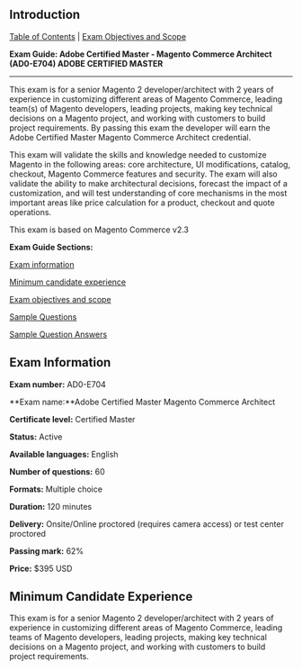 ## Introduction

[Table of Contents](./) | [Exam Objectives and Scope](./content.md)

**Exam Guide: Adobe Certified Master - Magento Commerce Architect (AD0-E704) ADOBE CERTIFIED MASTER**

-----


This exam is for a senior Magento 2 developer/architect with 2 years of experience in customizing different areas of Magento Commerce, leading team(s) of Magento developers, leading projects, making key technical decisions on a Magento project, and working with customers to build project requirements. By passing this exam the developer will earn the Adobe Certified Master Magento Commerce Architect credential.

This exam will validate the skills and knowledge needed to customize Magento in the following areas: core architecture, UI modifications, catalog, checkout, Magento Commerce features and security. The exam will also validate the ability to make architectural decisions, forecast the impact of a customization, and will test understanding of core mechanisms in the most important areas like price calculation for a product, checkout and quote operations.

This exam is based on Magento Commerce v2.3


**Exam Guide Sections:**


[Exam information](#exam-information)

[Minimum candidate experience](#minimum-candidate-experience)

[Exam objectives and scope](./content.md)

[Sample Questions](./q.md)

[Sample Question Answers](./a.md)


## Exam Information


**Exam number:** AD0-E704

**Exam name:**Adobe Certified Master Magento Commerce Architect

**Certificate level:** Certified Master

**Status:** Active

**Available languages:** English

**Number of questions:** 60

**Formats:** Multiple choice

**Duration:** 120 minutes

**Delivery:** Onsite/Online proctored (requires camera access) or test center proctored

**Passing mark:** 62%

**Price:** $395 USD



## Minimum Candidate Experience


This exam is for a senior Magento 2 developer/architect with 2 years of experience in customizing different areas of Magento Commerce, leading teams of Magento developers, leading projects, making key technical decisions on a Magento project, and working with customers to build project requirements.
